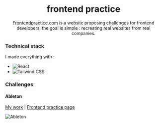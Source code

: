 <h1 align="center">
  frontend practice
</h1>

<p align="center">
  <a href="https://frontendpractice.com" target="_blank">Frontendpractice.com</a> is a website proposing challenges for frontend developers, the goal is simple : recreating real websites from real companies.
</p>

### Technical stack

I made everything with :

* ![React](https://github.com/adangleterre/adangleterre/assets/45876792/0f15baaa-ca71-492a-998f-d00ecaf9aa2d)
* ![Tailwind CSS](https://github.com/adangleterre/adangleterre/assets/45876792/3f077e10-688f-47b0-81ae-530fffa5c65f)

### Challenges

#### Ableton

[My work](https://github.com/adangleterre/FrontEndPractice/tree/main/Abbleton) | [Frontend practice page](https://www.frontendpractice.com/projects/ableton) 

![Ableton](https://github.com/adangleterre/FrontEndPractice/assets/45876792/557f2334-43cc-494a-8f31-96bc25a72348)
